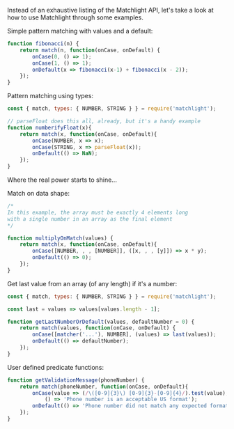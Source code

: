 <!--bl
    (filemeta
        (title "Examples")
    )
/bl-->

Instead of an exhaustive listing of the Matchlight API, let's take a look at how to use Matchlight through some examples.

Simple pattern matching with values and a default:

```javascript
function fibonacci(n) {
    return match(n, function(onCase, onDefault) {
        onCase(0, () => 1);
        onCase(1, () => 1);
        onDefault(x => fibonacci(x-1) + fibonacci(x - 2));
    });
}
```

Pattern matching using types:

```javascript
const { match, types: { NUMBER, STRING } } = require('matchlight');

// parseFloat does this all, already, but it's a handy example
function numberifyFloat(x){
    return match(x, function(onCase, onDefault){
        onCase(NUMBER, x => x);
        onCase(STRING, x => parseFloat(x));
        onDefault(() => NaN);
    });
}
```

Where the real power starts to shine...

Match on data shape:

```javascript
/*
In this example, the array must be exactly 4 elements long
with a single number in an array as the final element
*/

function multiplyOnMatch(values) {
    return match(x, function(onCase, onDefault){
        onCase([NUMBER, , , [NUMBER]], ([x, , , [y]]) => x * y);
        onDefault(() => 0);
    });
}
```

Get last value from an array (of any length) if it's a number:

```javascript
const { match, types: { NUMBER, STRING } } = require('matchlight');

const last = values => values[values.length - 1];

function getLastNumberOrDefault(values, defaultNumber = 0) {
    return match(values, function(onCase, onDefault) {
        onCase([matcher('...'), NUMBER], (values) => last(values));
        onDefault(() => defaultNumber);
    });
}
```

User defined predicate functions:

```javascript
function getValidationMessage(phoneNumber) {
    return match(phoneNumber, function(onCase, onDefault){
        onCase(value => (/\([0-9]{3}\) [0-9]{3}-[0-9]{4}/).test(value),
            () => 'Phone number is an acceptable US format');
        onDefault(() => 'Phone number did not match any expected format');
    });
}
```
